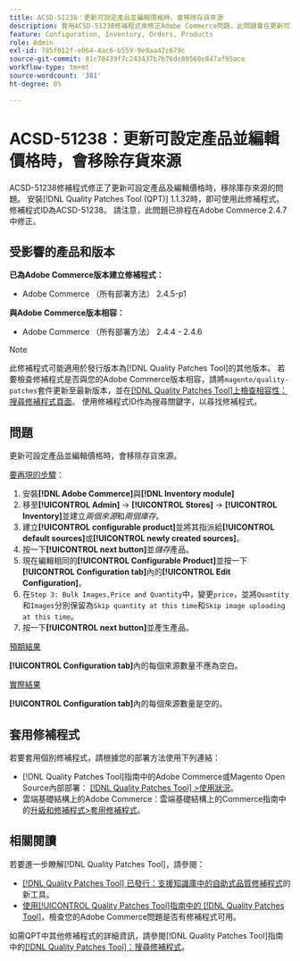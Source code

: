 ```yaml
---
title: ACSD-51238：更新可設定產品並編輯價格時，會移除存貨來源
description: 套用ACSD-51238修補程式來修正Adobe Commerce問題，此問題會在更新可設定產品並編輯價格時移除庫存來源。
feature: Configuration, Inventory, Orders, Products
role: Admin
exl-id: 785f012f-e064-4ac6-b559-9e9aa42c679c
source-git-commit: 81c78439f7c243437b7b76dc80560c847af95ace
workflow-type: tm+mt
source-wordcount: '381'
ht-degree: 0%

---
```


# ACSD-51238：更新可設定產品並編輯價格時，會移除存貨來源

ACSD-51238修補程式修正了更新可設定產品及編輯價格時，移除庫存來源的問題。 安裝[!DNL Quality Patches Tool (QPT)] 1.1.32時，即可使用此修補程式。 修補程式ID為ACSD-51238。 請注意，此問題已排程在Adobe Commerce 2.4.7中修正。

## 受影響的產品和版本

**已為Adobe Commerce版本建立修補程式：**

* Adobe Commerce （所有部署方法） 2.4.5-p1

**與Adobe Commerce版本相容：**

* Adobe Commerce （所有部署方法） 2.4.4 - 2.4.6

>[!NOTE]
>
>此修補程式可能適用於發行版本為[!DNL Quality Patches Tool]的其他版本。 若要檢查修補程式是否與您的Adobe Commerce版本相容，請將`magento/quality-patches`套件更新至最新版本，並在[[!DNL Quality Patches Tool]上檢查相容性：搜尋修補程式頁面](<https://experienceleague.adobe.com/tools/commerce-quality-patches/index.html>)。 使用修補程式ID作為搜尋關鍵字，以尋找修補程式。

## 問題

更新可設定產品並編輯價格時，會移除存貨來源。

<u>要再現的步驟</u>：

1. 安裝&#x200B;**[!DNL Adobe Commerce]**&#x200B;與&#x200B;**[!DNL Inventory module]**
1. 移至&#x200B;**[!UICONTROL Admin]** -> **[!UICONTROL Stores]** -> **[!UICONTROL Inventory]**&#x200B;並建立&#x200B;*兩個來源*&#x200B;和&#x200B;*兩個庫存*。
1. 建立&#x200B;**[!UICONTROL configurable product]**&#x200B;並將其指派給&#x200B;**[!UICONTROL default sources]**&#x200B;或&#x200B;**[!UICONTROL newly created sources]**。
1. 按一下&#x200B;**[!UICONTROL next button]**&#x200B;並&#x200B;*儲存*&#x200B;產品。
1. 現在編輯相同的&#x200B;**[!UICONTROL Configurable Product]**&#x200B;並按一下&#x200B;**[!UICONTROL Configuration tab]**&#x200B;內的&#x200B;**[!UICONTROL Edit Configuration]**。
1. 在`Step 3: Bulk Images,Price and Quantity`中，變更`price`，並將`Quantity`和`Images`分別保留為`Skip quantity at this time`和`Skip image uploading at this time`。
1. 按一下&#x200B;**[!UICONTROL next button]**&#x200B;並產生產品。

<u>預期結果</u>

**[!UICONTROL Configuration tab]**&#x200B;內的每個來源數量不應為空白。

<u>實際結果</u>

**[!UICONTROL Configuration tab]**&#x200B;內的每個來源數量是空的。

## 套用修補程式

若要套用個別修補程式，請根據您的部署方法使用下列連結：

* [!DNL Quality Patches Tool]指南中的Adobe Commerce或Magento Open Source內部部署： [[!DNL Quality Patches Tool] >使用狀況](</help/tools/quality-patches-tool/usage.md>)。
* 雲端基礎結構上的Adobe Commerce：雲端基礎結構上的Commerce指南中的[升級和修補程式>套用修補程式](https://experienceleague.adobe.com/docs/commerce-cloud-service/user-guide/develop/upgrade/apply-patches.html)。

## 相關閱讀

若要進一步瞭解[!DNL Quality Patches Tool]，請參閱：

* [[!DNL Quality Patches Tool] 已發行：支援知識庫中的自助式品質修補程式](https://experienceleague.adobe.com/en/docs/commerce-knowledge-base/kb/announcements/commerce-announcements/magento-quality-patches-released-new-tool-to-self-serve-quality-patches)的新工具。
* [使用[!UICONTROL Quality Patches Tool]指南中的 [!DNL Quality Patches Tool]](/help/tools/quality-patches-tool/patches-available-in-qpt/check-patch-for-magento-issue-with-magento-quality-patches.md)，檢查您的Adobe Commerce問題是否有修補程式可用。


如需QPT中其他修補程式的詳細資訊，請參閱[!DNL Quality Patches Tool]指南中的[[!DNL Quality Patches Tool]：搜尋修補程式](<https://experienceleague.adobe.com/tools/commerce-quality-patches/index.html>)。

